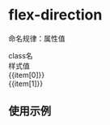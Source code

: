 # flex-direction

<script setup>
import { useData } from 'vitepress'
import { ref } from 'vue'

const { page } = useData()

const list = ref([
  ["row", "flex-direction: row;"],
  ["row-reverse",  "flex-direction: row-reverse;"],
  ["col", "flex-direction: column;"],
  ["col-reverse",  "flex-direction: column-reverse;"],
])
</script>

命名规律：属性值
 
<div class="a-flex a-row a-jc-sb a-border-b a-h-30"  >
  <div class="a-flex-1">class名</div>
  <div class="a-flex-1">样式值</div>
</div>
<div class=" a-flex-1" style="overflow-y:auto;max-height: 300px">
  <div class="a-flex a-row a-jc-sb a-border-b a-h-30" v-for="(item, index) in list" :key="index" >
    <div class="a-flex-1">{{item[0]}}</div>
    <div class="a-flex-1">{{item[1]}}</div>
  </div>
</div>

## 使用示例

